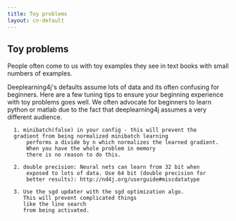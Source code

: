 ```yaml
---
title: Toy problems
layout: cn-default
---
```


## Toy problems 

People often come to us with toy examples they see in text books with small numbers of examples.

Deeplearning4j's defaults assume lots of data and its often confusing for beginners. Here are a few tuning tips to ensure
your beginning experience with toy problems goes well. We often advocate for beginners to learn python or matlab
due to the fact that deeplearning4j assumes a very different audience.


      1. minibatch(false) in your config - this will prevent the 
      gradient from being normalized minibatch learning
          performs a divide by n which normalizes the learned gradient. 
          When you have the whole problem in memory
          there is no reason to do this.
      
      2. double precision: Neural nets can learn from 32 bit when 
          exposed to lots of data. Use 64 bit (double precision for 
          better results): http://nd4j.org/userguide#miscdatatype
          
      3. Use the sgd updater with the sgd optimization algo. 
         This will prevent complicated things 
         like the line search
         from being activated.
